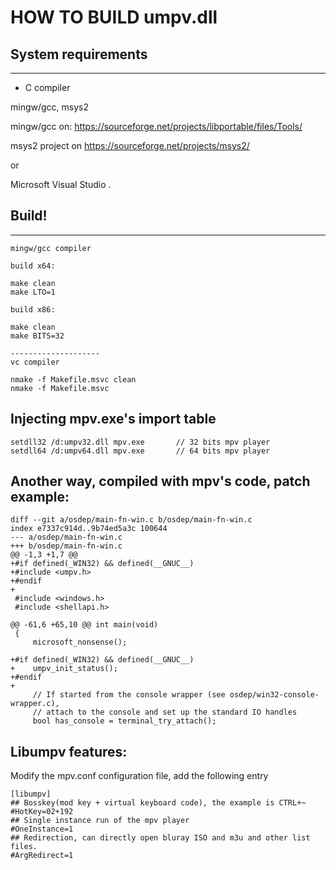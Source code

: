 HOW TO BUILD umpv.dll
=================

## System requirements
------------------

- C compiler 

mingw/gcc, msys2

mingw/gcc on:
https://sourceforge.net/projects/libportable/files/Tools/

msys2 project on
https://sourceforge.net/projects/msys2/

 or

Microsoft Visual Studio .

## Build!
------------------
```
mingw/gcc compiler 

build x64:

make clean
make LTO=1

build x86:

make clean
make BITS=32

--------------------
vc compiler 

nmake -f Makefile.msvc clean
nmake -f Makefile.msvc
```

## Injecting mpv.exe's import table
```
setdll32 /d:umpv32.dll mpv.exe       // 32 bits mpv player
setdll64 /d:umpv64.dll mpv.exe       // 64 bits mpv player
```

## Another way, compiled with mpv's code, patch example:
```
diff --git a/osdep/main-fn-win.c b/osdep/main-fn-win.c
index e7337c914d..9b74ed5a3c 100644
--- a/osdep/main-fn-win.c
+++ b/osdep/main-fn-win.c
@@ -1,3 +1,7 @@
+#if defined(_WIN32) && defined(__GNUC__)
+#include <umpv.h>
+#endif
+
 #include <windows.h>
 #include <shellapi.h>
 
@@ -61,6 +65,10 @@ int main(void)
 {
     microsoft_nonsense();
 
+#if defined(_WIN32) && defined(__GNUC__)
+    umpv_init_status();
+#endif
+
     // If started from the console wrapper (see osdep/win32-console-wrapper.c),
     // attach to the console and set up the standard IO handles
     bool has_console = terminal_try_attach();
```

## Libumpv features: 
Modify the mpv.conf configuration file, add the following entry 

```
[libumpv]
## Bosskey(mod key + virtual keyboard code), the example is CTRL+~
#HotKey=02+192
## Single instance run of the mpv player
#OneInstance=1
## Redirection, can directly open bluray ISO and m3u and other list files.
#ArgRedirect=1
```